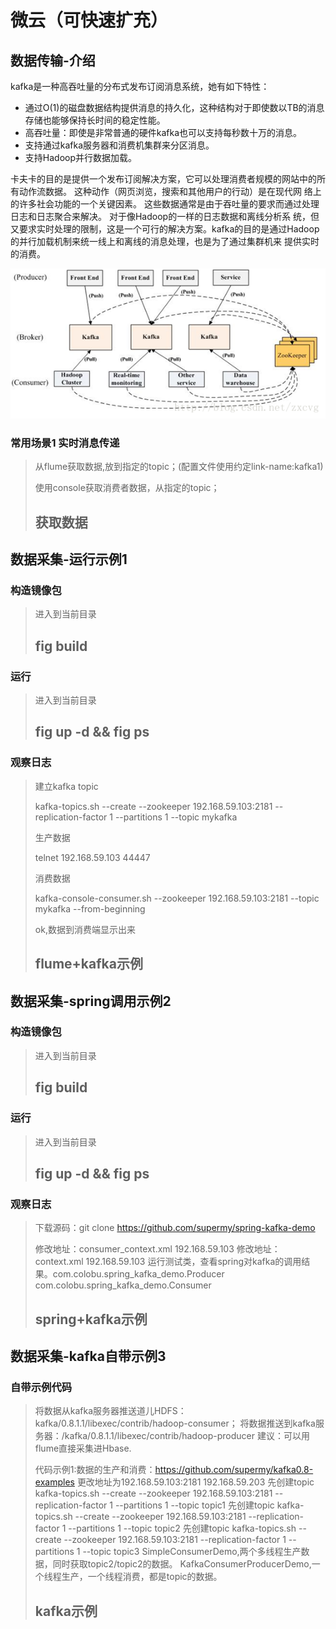 微云（可快速扩充）
====================

数据传输-介绍
---------------------

kafka是一种高吞吐量的分布式发布订阅消息系统，她有如下特性：

* 通过O(1)的磁盘数据结构提供消息的持久化，这种结构对于即使数以TB的消息存储也能够保持长时间的稳定性能。
* 高吞吐量：即使是非常普通的硬件kafka也可以支持每秒数十万的消息。
* 支持通过kafka服务器和消费机集群来分区消息。
* 支持Hadoop并行数据加载。

卡夫卡的目的是提供一个发布订阅解决方案，它可以处理消费者规模的网站中的所有动作流数据。 这种动作（网页浏览，搜索和其他用户的行动）是在现代网
络上的许多社会功能的一个关键因素。 这些数据通常是由于吞吐量的要求而通过处理日志和日志聚合来解决。 对于像Hadoop的一样的日志数据和离线分析系
统，但又要求实时处理的限制，这是一个可行的解决方案。kafka的目的是通过Hadoop的并行加载机制来统一线上和离线的消息处理，也是为了通过集群机来
提供实时的消费。

![alt 架构图](resource/kafka-data-example.png "架构图")


### 常用场景1 实时消息传递

> 从flume获取数据,放到指定的topic；(配置文件使用约定link-name:kafka1)
>
> 使用console获取消费者数据，从指定的topic；
>
> ## 获取数据

数据采集-运行示例1
---------------------
### 构造镜像包
> 进入到当前目录
> ## fig build
### 运行
> 进入到当前目录
> ## fig up -d && fig ps
### 观察日志

> 建立kafka topic
>
> kafka-topics.sh --create --zookeeper 192.168.59.103:2181 --replication-factor 1 --partitions 1 --topic mykafka
>
> 生产数据
>
> telnet 192.168.59.103 44447
>
> 消费数据
>
> kafka-console-consumer.sh --zookeeper 192.168.59.103:2181 --topic mykafka --from-beginning
>
> ok,数据到消费端显示出来
>
> ## flume+kafka示例

数据采集-spring调用示例2
---------------------
### 构造镜像包
> 进入到当前目录
> ## fig build
### 运行
> 进入到当前目录
> ## fig up -d && fig ps
### 观察日志

> 下载源码：git clone https://github.com/supermy/spring-kafka-demo
>
> 修改地址：consumer_context.xml 192.168.59.103
> 修改地址：context.xml 192.168.59.103
> 运行测试类，查看spring对kafka的调用结果。com.colobu.spring_kafka_demo.Producer  com.colobu.spring_kafka_demo.Consumer
>
> ## spring+kafka示例

数据采集-kafka自带示例3
---------------------
### 自带示例代码
> 将数据从kafka服务器推送道儿HDFS：kafka/0.8.1.1/libexec/contrib/hadoop-consumer；
> 将数据推送到kafka服务器：/kafka/0.8.1.1/libexec/contrib/hadoop-producer
> 建议：可以用flume直接采集进Hbase.
>
> 代码示例1:数据的生产和消费：https://github.com/supermy/kafka0.8-examples
>    更改地址为192.168.59.103:2181 192.168.59.203
>    先创建topic kafka-topics.sh --create --zookeeper 192.168.59.103:2181 --replication-factor 1 --partitions 1 --topic topic1
>    先创建topic kafka-topics.sh --create --zookeeper 192.168.59.103:2181 --replication-factor 1 --partitions 1 --topic topic2
>    先创建topic kafka-topics.sh --create --zookeeper 192.168.59.103:2181 --replication-factor 1 --partitions 1 --topic topic3
>   SimpleConsumerDemo,两个多线程生产数据，同时获取topic2/topic2的数据。
>   KafkaConsumerProducerDemo,一个线程生产，一个线程消费，都是topic的数据。
>
> ## kafka示例

